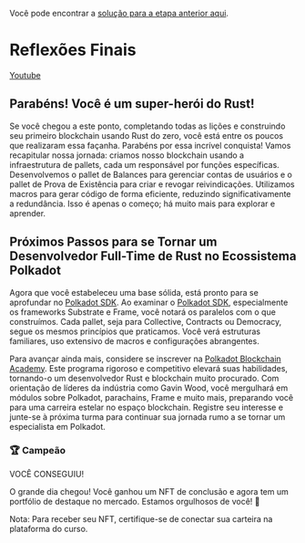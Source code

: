 Você pode encontrar a [solução para a etapa anterior aqui](https://gist.github.com/nomadbitcoin/b229be16c47c0091bf29046cfd0865de).

# Reflexões Finais

[Youtube](https://www.youtube.com/watch?v=c1hWHQldpPg)

## Parabéns! Você é um super-herói do Rust!

Se você chegou a este ponto, completando todas as lições e construindo seu primeiro blockchain usando Rust do zero, você está entre os poucos que realizaram essa façanha. Parabéns por essa incrível conquista! Vamos recapitular nossa jornada: criamos nosso blockchain usando a infraestrutura de pallets, cada um responsável por funções específicas. Desenvolvemos o pallet de Balances para gerenciar contas de usuários e o pallet de Prova de Existência para criar e revogar reivindicações. Utilizamos macros para gerar código de forma eficiente, reduzindo significativamente a redundância. Isso é apenas o começo; há muito mais para explorar e aprender.

## Próximos Passos para se Tornar um Desenvolvedor Full-Time de Rust no Ecossistema Polkadot

Agora que você estabeleceu uma base sólida, está pronto para se aprofundar no [Polkadot SDK](https://github.com/paritytech/polkadot-sdk). Ao examinar o [Polkadot SDK](https://github.com/paritytech/polkadot-sdk), especialmente os frameworks Substrate e Frame, você notará os paralelos com o que construímos. Cada pallet, seja para Collective, Contracts ou Democracy, segue os mesmos princípios que praticamos. Você verá estruturas familiares, uso extensivo de macros e configurações abrangentes.

Para avançar ainda mais, considere se inscrever na [Polkadot Blockchain Academy](https://polkadot.network/development/blockchain-academy/). Este programa rigoroso e competitivo elevará suas habilidades, tornando-o um desenvolvedor Rust e blockchain muito procurado. Com orientação de líderes da indústria como Gavin Wood, você mergulhará em módulos sobre Polkadot, parachains, Frame e muito mais, preparando você para uma carreira estelar no espaço blockchain. Registre seu interesse e junte-se à próxima turma para continuar sua jornada rumo a se tornar um especialista em Polkadot.

### 🏆 Campeão
VOCÊ CONSEGUIU!

O grande dia chegou! Você ganhou um NFT de conclusão e agora tem um portfólio de destaque no mercado. Estamos orgulhosos de você! 🎉

Nota: Para receber seu NFT, certifique-se de conectar sua carteira na plataforma do curso.